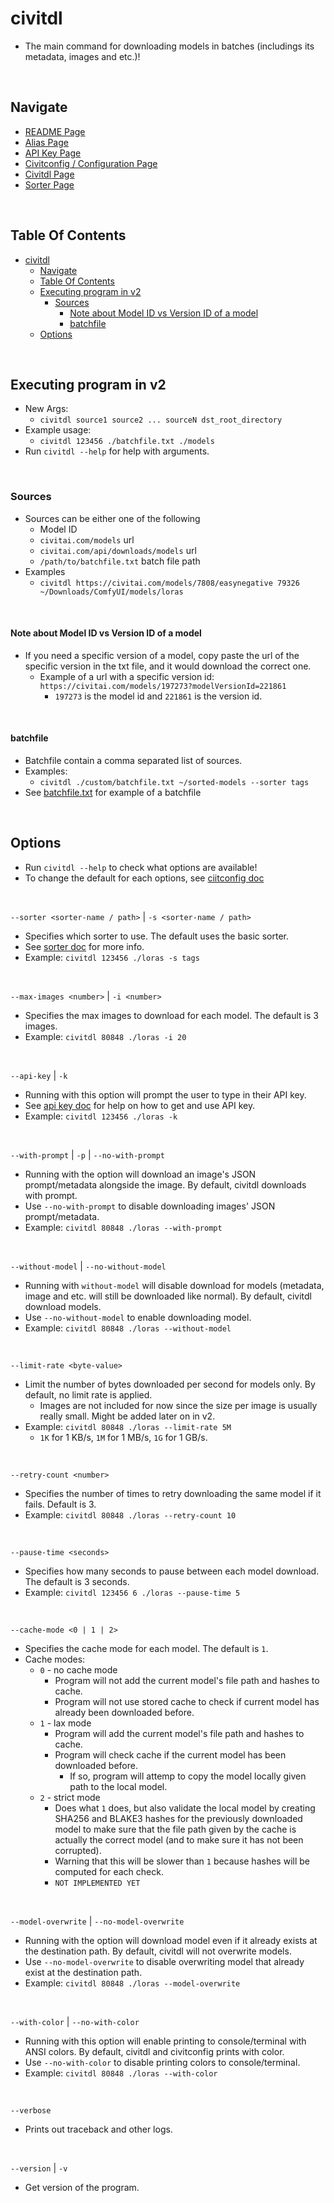 # civitdl
- The main command for downloading models in batches (includings its metadata, images and etc.)!

<br/>

## Navigate
- [README Page](/README.md)
- [Alias Page](/doc/alias.md)
- [API Key Page](/doc/api_key.md)
- [Civitconfig / Configuration Page](/doc/civitconfig.md)
- [Civitdl Page](/doc/civitdl.md)
- [Sorter Page](/doc/sorter.md)

<br/>


## Table Of Contents
- [civitdl](#civitdl)
  - [Navigate](#navigate)
  - [Table Of Contents](#table-of-contents)
  - [Executing program in v2](#executing-program-in-v2)
    - [Sources](#sources)
      - [Note about Model ID vs Version ID of a model](#note-about-model-id-vs-version-id-of-a-model)
      - [batchfile](#batchfile)
  - [Options](#options)

<br/>

## Executing program in v2
- New Args:
  - `civitdl source1 source2 ... sourceN dst_root_directory`
- Example usage:
  - `civitdl 123456 ./batchfile.txt ./models`
- Run `civitdl --help` for help with arguments.

<br/>

### Sources
- Sources can be either one of the following
  - Model ID
  - `civitai.com/models` url
  - `civitai.com/api/downloads/models` url
  - `/path/to/batchfile.txt` batch file path
- Examples
  - `civitdl https://civitai.com/models/7808/easynegative 79326 ~/Downloads/ComfyUI/models/loras`

<br/>

#### Note about Model ID vs Version ID of a model
- If you need a specific version of a model, copy paste the url of the specific version in the txt file, and it would download the correct one.
  - Example of a url with a specific version id: `https://civitai.com/models/197273?modelVersionId=221861`
    - `197273` is the model id and `221861` is the version id.

<br/>

#### batchfile 
* Batchfile contain a comma separated list of sources.
* Examples:
    * `civitdl ./custom/batchfile.txt ~/sorted-models --sorter tags`
* See [batchfile.txt](/custom/batchfile.txt) for example of a batchfile

<br/>

## Options
- Run `civitdl --help` to check what options are available!
- To change the default for each options, see [ciitconfig doc](./civitconfig.md)

<br/>

`--sorter <sorter-name / path>` | `-s <sorter-name / path>`
- Specifies which sorter to use. The default uses the basic sorter.
- See [sorter doc](./doc/sorter.md) for more info.
- Example: `civitdl 123456 ./loras -s tags`

<br/>

`--max-images <number>` | `-i <number>`
- Specifies the max images to download for each model. The default is 3 images.
- Example: `civitdl 80848 ./loras -i 20`

<br/>

`--api-key` | `-k`
- Running with this option will prompt the user to type in their API key.
- See [api key doc](/doc/api_key.md) for help on how to get and use API key.
- Example: `civitdl 123456 ./loras -k`

<br/>

`--with-prompt` | `-p` | `--no-with-prompt`
- Running with the option will download an image's JSON prompt/metadata alongside the image. By default, civitdl downloads with prompt.
- Use `--no-with-prompt` to disable downloading images' JSON prompt/metadata.
- Example: `civitdl 80848 ./loras --with-prompt`

<br/>

`--without-model` | `--no-without-model`
- Running with `without-model` will disable download for models (metadata, image and etc. will still be downloaded like normal). By default, civitdl download models.
- Use `--no-without-model` to enable downloading model.
- Example: `civitdl 80848 ./loras --without-model`

<br/>

`--limit-rate <byte-value>`
- Limit the number of bytes downloaded per second for models only. By default, no limit rate is applied.
  - Images are not included for now since the size per image is usually really small. Might be added later on in v2.
- Example: `civitdl 80848 ./loras --limit-rate 5M`
  - `1K` for 1 KB/s, `1M` for 1 MB/s, `1G` for 1 GB/s.

<br/>

`--retry-count <number>`
- Specifies the number of times to retry downloading the same model if it fails. Default is 3.
- Example: `civitdl 80848 ./loras --retry-count 10`

<br/>

`--pause-time <seconds>`
- Specifies how many seconds to pause between each model download. The default is 3 seconds.
- Example: `civitdl 123456 6 ./loras --pause-time 5`

<br/>

`--cache-mode <0 | 1 | 2>`
- Specifies the cache mode for each model. The default is `1`.
- Cache modes:
  - `0` - no cache mode
    -  Program will not add the current model's file path and hashes to cache.
    -  Program will not use stored cache to check if current model has already been downloaded before.
  - `1` - lax mode
    - Program will add the current model's file path and hashes to cache.
    - Program will check cache if the current model has been downloaded before.
      - If so, program will attemp to copy the model locally given path to the local model.
  - `2` - strict mode
    - Does what `1` does, but also validate the local model by creating SHA256 and BLAKE3 hashes for the previously downloaded model to make sure that the file path given by the cache is actually the correct model (and to make sure it has not been corrupted).
    - Warning that this will be slower than `1` because hashes will be computed for each check.
    - `NOT IMPLEMENTED YET`

<br/>

`--model-overwrite` | `--no-model-overwrite`
- Running with the option will download model even if it already exists at the destination path. By default, civitdl will not overwrite models.
- Use `--no-model-overwrite` to disable overwriting model that already exist at the destination path.
- Example: `civitdl 80848 ./loras --model-overwrite`

<br/>

`--with-color` | `--no-with-color`
- Running with this option will enable printing to console/terminal with ANSI colors. By default, civitdl and civitconfig prints with color.
- Use `--no-with-color` to disable printing colors to console/terminal.
- Example: `civitdl 80848 ./loras --with-color`

<br/>

`--verbose`
- Prints out traceback and other logs.

<br/>

`--version` | `-v`
- Get version of the program.
